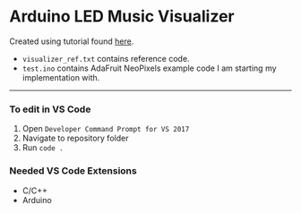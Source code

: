 # Arduino LED Music Visualizer
Created using tutorial found [here](https://learn.sparkfun.com/tutorials/interactive-led-music-visualizer/all).

- `visualizer_ref.txt` contains reference code.
- `test.ino` contains AdaFruit NeoPixels example code I am starting my implementation with.

---
### To edit in VS Code
1. Open `Developer Command Prompt for VS 2017`
1. Navigate to repository folder
2. Run `code .`

### Needed VS Code Extensions
- C/C++
- Arduino